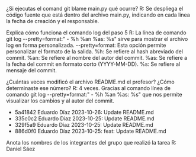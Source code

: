 ¿Si ejecutas el comand git blame main.py qué ocurre?
R: Se despliega el código fuente que está dentro del archivo main.py, indicando en cada linea la fecha de creación y el responsable.

Explica cómo funciona el comando log del paso 5
R: La línea de comando git log --pretty=format:" - %h %an %as: %s" sirve para mostrar el archivo log en forma personalizada.
  --pretty=format: Esta opción permite personalizar el formato de la salida.
  %h: Se refiere al hash abreviado del commit.
  %an: Se refiere al nombre del autor del commit.
  %as: Se refiere a la fecha del commit en formato corto (YYYY-MM-DD).
  %s: Se refiere al mensaje del commit.

¿Cuántas veces modificó el archivo README.md el profesor? ¿Cómo determinaste ese número?
 R: 4 veces. Gracias al comando línea de comando git log --pretty=format:" - %h %an %as: %s" que nos permite visualizar los cambios y al autor del commit.
  - 5a41842 Eduardo Díaz 2023-10-26: Update README.md
 - 335c0c2 Eduardo Díaz 2023-10-25: Update README.md
 - 329f5a9 Eduardo Díaz 2023-10-25: Update README.md
 - 886d0f0 Eduardo Díaz 2023-10-25: feat: Update README.md

Anota los nombres de los integrantes del grupo que realizó la tarea
 R: Daniel Sáez
